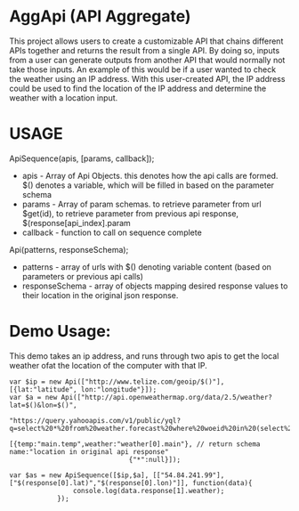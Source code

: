 # AggApi (API Aggregate)
This project allows users to create a customizable API that chains different APIs together and returns the result from a single API. By doing so, inputs from a user can generate outputs from another API that would normally not take those inputs. An example of this would be if a user wanted to check the weather using an IP address. With this user-created API, the IP address could be used to find the location of the IP address and determine the weather with a location input.

# USAGE
ApiSequence(apis, [params, callback]);
 * apis - Array of Api Objects. this denotes how the api calls are formed. $() denotes a variable, which will be filled in based on the parameter schema
 * params - Array of param schemas. to retrieve parameter from url $get(id), to retrieve parameter from previous api response, $(response[api_index].param 
 * callback - function to call on sequence complete

Api(patterns, responseSchema);
 * patterns - array of urls with $() denoting variable content (based on parameters or previous api calls)
 * responseSchema - array of objects mapping desired response values to their location in the original json response.

# Demo Usage:
This demo takes an ip address, and runs through two apis to get the local weather ofat the location of the computer with that IP.

```
var $ip = new Api(["http://www.telize.com/geoip/$()"], [{lat:"latitude", lon:"longitude"}]);
var $a = new Api(["http://api.openweathermap.org/data/2.5/weather?lat=$()&lon=$()", 
                              "https://query.yahooapis.com/v1/public/yql?q=select%20*%20from%20weather.forecast%20where%20woeid%20in%20(select%20woeid%20from%20geo.places(1)%20where%20text%3D%22nome%2C%20ak%22)&format=json&env=store%3A%2F%2Fdatatables.org%2Falltableswithkeys"],
                             [{temp:"main.temp",weather:"weather[0].main"}, // return schema name:"location in original api response"
                              {"*":null}]);

var $as = new ApiSequence([$ip,$a], [["54.84.241.99"], ["$(response[0].lat)","$(response[0].lon)"]], function(data){
                console.log(data.response[1].weather);
            });
```
